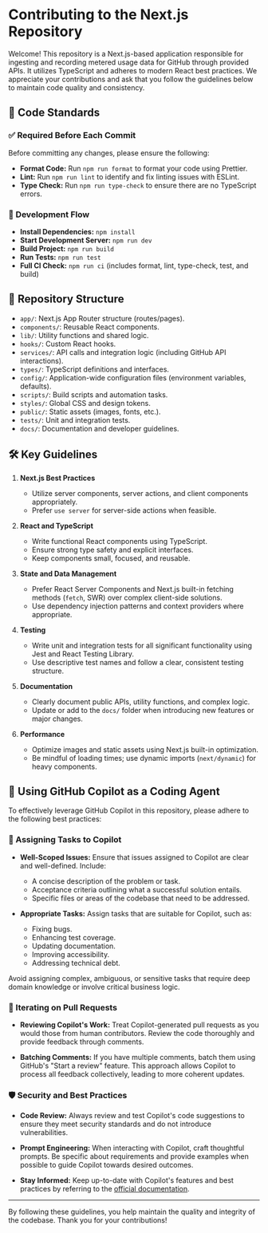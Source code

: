 # Contributing to the Next.js Repository

Welcome! This repository is a Next.js-based application responsible for ingesting and recording metered usage data for GitHub through provided APIs. It utilizes TypeScript and adheres to modern React best practices. We appreciate your contributions and ask that you follow the guidelines below to maintain code quality and consistency.

## 📌 Code Standards

### ✅ Required Before Each Commit

Before committing any changes, please ensure the following:

* **Format Code:** Run `npm run format` to format your code using Prettier.
* **Lint:** Run `npm run lint` to identify and fix linting issues with ESLint.
* **Type Check:** Run `npm run type-check` to ensure there are no TypeScript errors.

### 🔄 Development Flow

* **Install Dependencies:** `npm install`
* **Start Development Server:** `npm run dev`
* **Build Project:** `npm run build`
* **Run Tests:** `npm run test`
* **Full CI Check:** `npm run ci` (includes format, lint, type-check, test, and build)

## 📁 Repository Structure

* `app/`: Next.js App Router structure (routes/pages).
* `components/`: Reusable React components.
* `lib/`: Utility functions and shared logic.
* `hooks/`: Custom React hooks.
* `services/`: API calls and integration logic (including GitHub API interactions).
* `types/`: TypeScript definitions and interfaces.
* `config/`: Application-wide configuration files (environment variables, defaults).
* `scripts/`: Build scripts and automation tasks.
* `styles/`: Global CSS and design tokens.
* `public/`: Static assets (images, fonts, etc.).
* `tests/`: Unit and integration tests.
* `docs/`: Documentation and developer guidelines.

## 🛠️ Key Guidelines

1. **Next.js Best Practices**

   * Utilize server components, server actions, and client components appropriately.
   * Prefer `use server` for server-side actions when feasible.

2. **React and TypeScript**

   * Write functional React components using TypeScript.
   * Ensure strong type safety and explicit interfaces.
   * Keep components small, focused, and reusable.

3. **State and Data Management**

   * Prefer React Server Components and Next.js built-in fetching methods (`fetch`, SWR) over complex client-side solutions.
   * Use dependency injection patterns and context providers where appropriate.

4. **Testing**

   * Write unit and integration tests for all significant functionality using Jest and React Testing Library.
   * Use descriptive test names and follow a clear, consistent testing structure.

5. **Documentation**

   * Clearly document public APIs, utility functions, and complex logic.
   * Update or add to the `docs/` folder when introducing new features or major changes.

6. **Performance**

   * Optimize images and static assets using Next.js built-in optimization.
   * Be mindful of loading times; use dynamic imports (`next/dynamic`) for heavy components.

## 🤖 Using GitHub Copilot as a Coding Agent

To effectively leverage GitHub Copilot in this repository, please adhere to the following best practices:

### 🧩 Assigning Tasks to Copilot

* **Well-Scoped Issues:** Ensure that issues assigned to Copilot are clear and well-defined. Include:

  * A concise description of the problem or task.
  * Acceptance criteria outlining what a successful solution entails.
  * Specific files or areas of the codebase that need to be addressed.

* **Appropriate Tasks:** Assign tasks that are suitable for Copilot, such as:

  * Fixing bugs.
  * Enhancing test coverage.
  * Updating documentation.
  * Improving accessibility.
  * Addressing technical debt.

Avoid assigning complex, ambiguous, or sensitive tasks that require deep domain knowledge or involve critical business logic.

### 💬 Iterating on Pull Requests

* **Reviewing Copilot's Work:** Treat Copilot-generated pull requests as you would those from human contributors. Review the code thoroughly and provide feedback through comments.

* **Batching Comments:** If you have multiple comments, batch them using GitHub's "Start a review" feature. This approach allows Copilot to process all feedback collectively, leading to more coherent updates.

### 🛡️ Security and Best Practices

* **Code Review:** Always review and test Copilot's code suggestions to ensure they meet security standards and do not introduce vulnerabilities.

* **Prompt Engineering:** When interacting with Copilot, craft thoughtful prompts. Be specific about requirements and provide examples when possible to guide Copilot towards desired outcomes.

* **Stay Informed:** Keep up-to-date with Copilot's features and best practices by referring to the [official documentation](https://docs.github.com/en/copilot/using-github-copilot).

---

By following these guidelines, you help maintain the quality and integrity of the codebase. Thank you for your contributions!
